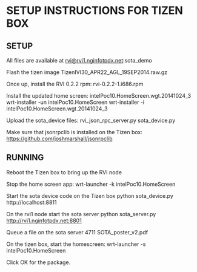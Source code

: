 # SETUP INSTRUCTIONS FOR TIZEN BOX #

## SETUP

All files are available at rvi@rvi1.nginfotpdx.net:sota_demo

Flash the tizen image TizenIVI30_APR22_AGL_19SEP2014.raw.gz

Once up, install the RVI 0.2.2 rpm: rvi-0.2.2-1.i686.rpm

Install the updated home screen: intelPoc10.HomeScreen.wgt.20141024_3
wrt-installer -un intelPoc10.HomeScreen
wrt-installer -i intelPoc10.HomeScreen.wgt.20141024_3

Upload the sota_device files: rvi_json_rpc_server.py  sota_device.py

Make sure that jsonrpclib is installed on the Tizen box: https://github.com/joshmarshall/jsonrpclib

## RUNNING

Reboot the Tizen box to bring up the RVI node

Stop the home screen app:
    wrt-launcher -k intelPoc10.HomeScreen

Start the sota device code on the Tizen box
    python sota_device.py http://localhost:8811

On the rvi1 node start the sota server
    python sota_server.py http://rvi1.nginfotpdx.net:8801

Queue a file on the sota server
    4711 SOTA_poster_v2.pdf
	
On the tizen box, start the homescreen:
	wrt-launcher -s intelPoc10.HomeScreen

Click OK for the package.


